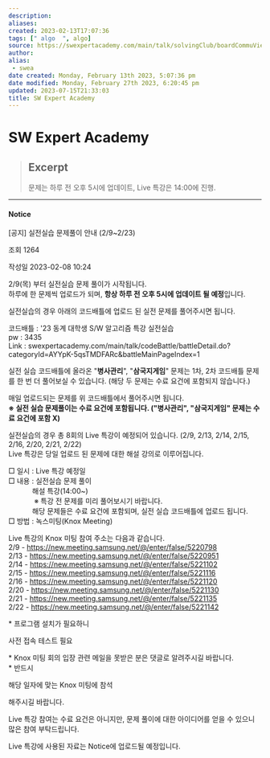 ```yaml
---
description:
aliases: 
created: 2023-02-13T17:07:36
tags: [" algo  ", algo]
source: https://swexpertacademy.com/main/talk/solvingClub/boardCommuView.do?solveclubId=AYWjN5DaiAsDFAQK&searchClsftn=AYWjN5DqiA0DFAQK&schClsName=Notice&searchCondition=COMMU_DETAIL-COMMU_TITLE-NICK_NAME_TAG&commuId=AYYunxMKEjMDFARc&orderBy=&searchKeyword=&sortingType=DATE_DESC&pageSize=10&pageIndex=1&&&&&&&&&&
author: 
alias: 
 - swea
date created: Monday, February 13th 2023, 5:07:36 pm
date modified: Monday, February 27th 2023, 6:20:45 pm
updated: 2023-07-15T21:33:03
title: SW Expert Academy
---
```


# SW Expert Academy

> ## Excerpt
> 문제는 하루 전 오후 5시에 업데이트, Live 특강은 14:00에 진행.

---

#### Notice

\[공지\] 실전실습 문제풀이 안내 (2/9~2/23)

조회 1264

작성일 2023-02-08 10:24

2/9(목) 부터 실전실습 문제 풀이가 시작됩니다.  
하루에 한 문제씩 업로드가 되며, **항상 하루 전 오후 5시에 업데이트 될 예정**입니다. 

실전실습의 경우 아래의 코드배틀에 업로드 된 실전 문제를 풀어주시면 됩니다. 

코드배틀 : '23 동계 대학생 S/W 알고리즘 특강 실전실습  
pw : 3435  
Link : swexpertacademy.com/main/talk/codeBattle/battleDetail.do?categoryId=AYYpK-5qsTMDFARc&battleMainPageIndex=1

실전 실습 코드배틀에 올라온 "**병사관리**", "**삼국지게임**" 문제는 1차, 2차 코드배틀 문제를 한 번 더 풀어보실 수 있습니다. (해당 두 문제는 수료 요건에 포함되지 않습니다.)

매일 업로드되는 문제를 위 코드배틀에서 풀어주시면 됩니다.  
**※ 실전 실습 문제풀이는 수료 요건에 포함됩니다. ("병사관리", "삼국지게임" 문제는 수료 요건에 포함 X)**

실전실습의 경우 총 8회의 Live 특강이 예정되어 있습니다. (2/9, 2/13, 2/14, 2/15, 2/16, 2/20, 2/21, 2/22)  
Live 특강은 당일 업로드 된 문제에 대한 해설 강의로 이루어집니다. 

□ 일시 : Live 특강 예정일  
□ 내용 : 실전실습 문제 풀이  
            해설 특강(14:00~)  
             ※ 특강 전 문제를 미리 풀어보시기 바랍니다.  
            해당 문제들은 수료 요건에 포함되며, 실전 실습 코드배틀에 업로드 됩니다.  
□ 방법 : 녹스미팅(Knox Meeting)

Live 특강의 Knox 미팅 참여 주소는 다음과 같습니다.  
2/9 - https://new.meeting.samsung.net/@/enter/false/5220798  
2/13 - https://new.meeting.samsung.net/@/enter/false/5220951  
2/14 - https://new.meeting.samsung.net/@/enter/false/5221102  
2/15 - https://new.meeting.samsung.net/@/enter/false/5221116  
2/16 - https://new.meeting.samsung.net/@/enter/false/5221120  
2/20 - https://new.meeting.samsung.net/@/enter/false/5221130  
2/21 - https://new.meeting.samsung.net/@/enter/false/5221135  
2/22 - https://new.meeting.samsung.net/@/enter/false/5221142

\* 프로그램 설치가 필요하니

사전 접속 테스트 필요

\* Knox 미팅 회의 입장 관련 메일을 못받은 분은 댓글로 알려주시길 바랍니다.  
\* 반드시

해당 일자에 맞는 Knox 미팅에 참석

해주시길 바랍니다. 

Live 특강 참여는 수료 요건은 아니지만, 문제 풀이에 대한 아이디어를 얻을 수 있으니 많은 참여 부탁드립니다. 

Live 특강에 사용된 자료는 Notice에 업로드될 예정입니다.
